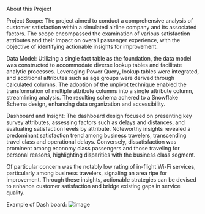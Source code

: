 About this Project

Project Scope:
The project aimed to conduct a comprehensive analysis of customer satisfaction within a simulated airline company and its associated factors. The scope encompassed the examination of various satisfaction attributes and their impact on overall passenger experience, with the objective of identifying actionable insights for improvement.

Data Model:
Utilizing a single fact table as the foundation, the data model was constructed to accommodate diverse lookup tables and facilitate analytic processes. Leveraging Power Query, lookup tables were integrated, and additional attributes such as age groups were derived through calculated columns. The adoption of the unpivot technique enabled the transformation of multiple attribute columns into a single attribute column, streamlining analysis. The resulting schema adhered to a Snowflake Schema design, enhancing data organization and accessibility.

Dashboard and Insight:
The dashboard design focused on presenting key survey attributes, assessing factors such as delays and distances, and evaluating satisfaction levels by attribute. Noteworthy insights revealed a predominant satisfaction trend among business travelers, transcending travel class and operational delays. Conversely, dissatisfaction was prominent among economy class passengers and those traveling for personal reasons, highlighting disparities with the business class segment.

Of particular concern was the notably low rating of in-flight Wi-Fi services, particularly among business travelers, signaling an area ripe for improvement. Through these insights, actionable strategies can be devised to enhance customer satisfaction and bridge existing gaps in service quality.

Example of Dash board:
![image](https://github.com/Kanangnut/Airline-Satisfaaction-SQL/assets/130201193/6b112cbc-4468-44d2-806d-91a01270610c)

